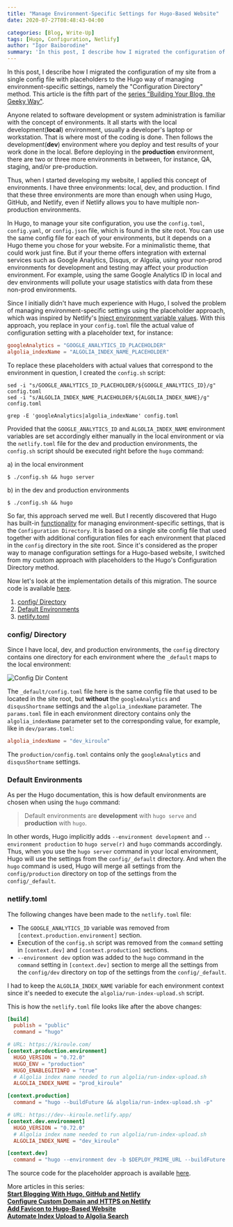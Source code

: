```yaml
---
title: "Manage Environment-Specific Settings for Hugo-Based Website"
date: 2020-07-27T08:48:43-04:00

categories: [Blog, Write-Up]
tags: [Hugo, Configuration, Netlify]
author: "Igor Baiborodine"
summary: 'In this post, I describe how I migrated the configuration of my site from a single config file with placeholders to the Hugo way of managing environment-specific settings, namely the "Configuration Directory" method. This article is the fifth part of the series "Building Your Blog, the Geeky Way".'
---
```


In this post, I describe how I migrated the configuration of my site from a single config file with placeholders to the Hugo way of managing environment-specific settings, namely the "Configuration Directory" method. This article is the fifth part of the [series "Building Your Blog, the Geeky Way"](https://www.kiroule.com/article/building-your-blog-the-geeky-way/).

Anyone related to software development or system administration is familiar with the concept of environments. It all starts with the local development(**local**) environment, usually a developer's laptop or workstation. That is where most of the coding is done. Then follows the development(**dev**) environment where you deploy and test results of your work done in the local. Before deploying in the **production** environment, there are two or three more environments in between, for instance, QA, staging, and/or pre-production. 

Thus, when I started developing my website, I applied this concept of environments. I have three environments: local, dev, and production. I find that these three environments are more than enough when using Hugo, GitHub, and Netlify, even if Netlify allows you to have multiple non-production environments.

In Hugo, to manage your site configuration, you use the `config.toml`, `config.yaml`, or `config.json` file, which is found in the site root. You can use the same config file for each of your environments, but it depends on a Hugo theme you chose for your website. For a minimalistic theme, that could work just fine. But if your theme offers integration with external services such as Google Analytics, Disqus, or Algolia, using your non-prod environments for development and testing may affect your production environment. For example, using the same Google Analytics ID in local and dev environments will pollute your usage statistics with data from these non-prod environments.

Since I initially didn't have much experience with Hugo, I solved the problem of managing environment-specific settings using the placeholder approach, which was inspired by Netlify's [Inject environment variable values]((https://docs.netlify.com/configure-builds/file-based-configuration/#inject-environment-variable-values)). With this approach, you replace in your `config.toml` file the actual value of configuration setting with a placeholder text, for instance:
```toml
googleAnalytics = "GOOGLE_ANALYTICS_ID_PLACEHOLDER"
algolia_indexName = "ALGOLIA_INDEX_NAME_PLACEHOLDER"
```

To replace these placeholders with actual values that correspond to the environment in question, I created the `config.sh` script:
```shell script
sed -i "s/GOOGLE_ANALYTICS_ID_PLACEHOLDER/${GOOGLE_ANALYTICS_ID}/g" config.toml
sed -i "s/ALGOLIA_INDEX_NAME_PLACEHOLDER/${ALGOLIA_INDEX_NAME}/g" config.toml

grep -E 'googleAnalytics|algolia_indexName' config.toml
```

Provided that the `GOOGLE_ANALYTICS_ID` and `ALGOLIA_INDEX_NAME` environment variables are set accordingly either manually in the local environment or via the `netlify.toml` file for the dev and production environments, the `config.sh` script should be executed right before the `hugo` command:

a) in the local environment 
```shell script
$ ./config.sh && hugo server
```
b) in the dev and production environments
```shell script
$ ./config.sh && hugo
```

So far, this approach served me well. But I recently discovered that Hugo has built-in [functionality](https://gohugo.io/getting-started/configuration/#configuration-directory) for managing environment-specific settings, that is the `Configuration Directory`. It is based on a single site config file that used together with additional configuration files for each environment that placed in the `config` directory in the site root. Since it's considered as the proper way to manage configuration settings for a Hugo-based website, I switched from my custom approach with placeholders to the Hugo's Configuration Directory method.

Now let's look at the implementation details of this migration. The source code is available [here](https://github.com/igor-baiborodine/kiroule.com/releases/tag/configuration-directory).
1. [config/ Directory](#config-directory)
2. [Default Environments](#default-environments)
3. [netlify.toml](#netlifytoml)

### config/ Directory
Since I have local, dev, and production environments, the `config` directory contains one directory for each environment where the `_default` maps to the local environment:

![Config Dir Content](/img/content/article/manage-environment-specific-settings-for-hugo-based-website/config-dir-content.png)

The `_default/config.toml` file here is the same config file that used to be located in the site root, but **without** the `googleAnalytics` and `disqusShortname` settings and the `algolia_indexName` parameter. The `params.toml` file in each environment directory contains only the `algolia_indexName` parameter set to the corresponding value, for example, like in `dev/params.toml`:

```toml
algolia_indexName = "dev_kiroule"
```
The `production/config.toml` contains only the `googleAnalytics` and `disqusShortname` settings.

### Default Environments
As per the Hugo documentation, this is how default environments are chosen when using the `hugo` command:
> Default environments are **development** with `hugo serve` and **production** with `hugo`.

In other words, Hugo implicitly adds `--environment development` and `--environment production` to `hugo serve(r)` and `hugo` commands accordingly. Thus, when you use the `hugo server` command in your local environment, Hugo will use the settings from the `config/_default` directory. And when the `hugo` command is used, Hugo will merge all settings from the `config/production` directory on top of the settings from the `config/_default`. 

### netlify.toml
The following changes have been made to the `netlify.toml` file:
- The `GOOGLE_ANALYTICS_ID` variable was removed from `[context.production.environment]` section.
- Execution of the `config.sh` script was removed from the `command` setting in `[context.dev]` and `[context.production]` sections.
- `--environment dev` option was added to the `hugo` command in the `command` setting in `[context.dev]` section to merge all the settings from the `config/dev` directory on top of the settings from the `config/_default`. 

I had to keep the `ALGOLIA_INDEX_NAME` variable for each environment context since it's needed to execute the `algolia/run-index-upload.sh` script.

This is how the `netlify.toml` file looks like after the above changes:
```toml
[build]
  publish = "public"
  command = "hugo"

# URL: https://kiroule.com/
[context.production.environment]
  HUGO_VERSION = "0.72.0"
  HUGO_ENV = "production"
  HUGO_ENABLEGITINFO = "true"
  # Algolia index name needed to run algolia/run-index-upload.sh
  ALGOLIA_INDEX_NAME = "prod_kiroule"

[context.production]
  command = "hugo --buildFuture && algolia/run-index-upload.sh -p"

# URL: https://dev--kiroule.netlify.app/
[context.dev.environment]
  HUGO_VERSION = "0.72.0"
  # Algolia index name needed to run algolia/run-index-upload.sh
  ALGOLIA_INDEX_NAME = "dev_kiroule"

[context.dev]
  command = "hugo --environment dev -b $DEPLOY_PRIME_URL --buildFuture --buildDrafts && algolia/run-index-upload.sh -p"
```

The source code for the placeholder approach is available [here](https://github.com/igor-baiborodine/kiroule.com/tree/single-config-file).

More articles in this series:  
**[Start Blogging With Hugo, GitHub and Netlify](https://www.kiroule.com/article/start-blogging-with-github-hugo-and-netlify/)**  
**[Configure Custom Domain and HTTPS on Netlify](https://www.kiroule.com/article/configure-custom-domain-and-https-in-netlify/)**  
**[Add Favicon to Hugo-Based Website](https://www.kiroule.com/article/add-favicon-to-hugo-based-website/)**  
**[Automate Index Upload to Algolia Search](https://www.kiroule.com/article/automate-index-upload-to-algolia-search/)**  
